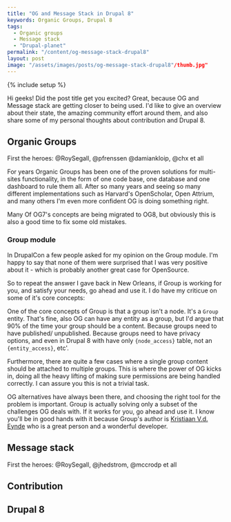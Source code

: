 ```yaml
---
title: "OG and Message Stack in Drupal 8"
keywords: Organic Groups, Drupal 8
tags:
  - Organic groups
  - Message stack
  - "Drupal-planet"
permalink: "/content/og-message-stack-drupal8"
layout: post
image: "/assets/images/posts/og-message-stack-drupal8"/thumb.jpg"
---
```


{% include setup %}

Hi geeks! Did the post title get you excited? Great, because OG and Message stack are
getting closer to being used. I'd like to give an overview about their state, the amazing
community effort around them, and also share some of my personal thoughts about contribution
and Drupal 8.

<!-- more -->

## Organic Groups

First the heroes: @RoySegall, @pfrenssen @damiankloip, @chx et all

For years Organic Groups has been one of the proven solutions for multi-sites functionality,
in the form of one code base, one database and one dashboard to rule them all.
After so many years and seeing so many different implementations such as Harvard's OpenScholar, Open Attrium, and many others I'm even more confident OG is doing something right.

Many Of OG7's concepts are being migrated to OG8, but obviously this is also a good time to fix some
old mistakes.

### Group module

In DrupalCon a few people asked for my opinion on the Group module. I'm happy to say that none of them
were surprised that I was very positive about it - which is probably another great case for OpenSource.

 So to repeat the answer I gave back in New Orleans, if Group is working for you,
and satisfy your needs, go ahead and use it. I do have my criticue on some of it's core concepts:

One of the core concepts of Group is that a group isn't a node. It's a `Group` entity. That's fine, also OG
can have any entity as a group, but I'd argue that 90% of the time your group should be a content.
Because groups need to have published/ unpublished. Because groups need to have privacy options, and
even in Drupal 8 with have only `{node_access}` table, not an `{entity_access}`, etc'.

Furthermore, there are quite a few cases where a single group content should be attached to multiple groups. This is where the power of OG kicks in, doing all the heavy lifting of making sure permissions
are being handled correctly. I can assure you this is not a trivial task.

OG alternatives have always been there, and choosing the right tool
for the problem is important. Group is actually solving only a subset of the challenges OG deals with. If it works for you, go ahead and use it. I know you'll be in good hands with it because Group's author is [Kristiaan V.d. Eynde](https://twitter.com/magentix) who is a great person and
a wonderful developer.


## Message stack

First the heroes: @RoySegall, @jhedstrom, @mccrodp et all


## Contribution

## Drupal 8
